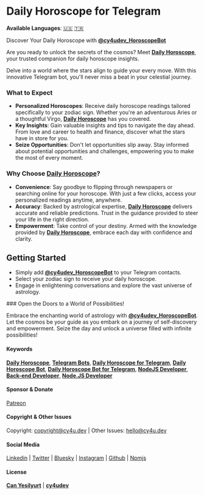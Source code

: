# Daily Horoscope for Telegram

**Available Languages**: [🇺🇸](https://cy4u.dev/Daily-Horoscope/ "English") [🇹🇷](https://cy4u.dev/Daily-Horoscope/tr "Turkish")

Discover Your Daily Horoscope with [**@cy4udev_HoroscopeBot**](https://t.me/cy4udev_HoroscopeBot "Daily Horoscope")

Are you ready to unlock the secrets of the cosmos? Meet [**Daily Horoscope**](https://cy4u.dev/Daily-Horoscope "Daily Horoscope"), your trusted companion for daily horoscope insights.

Delve into a world where the stars align to guide your every move. With this innovative Telegram bot, you'll never miss a beat in your celestial journey.

### What to Expect

- **Personalized Horoscopes**: Receive daily horoscope readings tailored specifically to your zodiac sign. Whether you're an adventurous Aries or a thoughtful Virgo, [**Daily Horoscope**](https://cy4u.dev/Daily-Horoscope "Daily Horoscope") has you covered.
- **Key Insights**: Gain valuable insights and tips to navigate the day ahead. From love and career to health and finance, discover what the stars have in store for you.
- **Seize Opportunities**: Don't let opportunities slip away. Stay informed about potential opportunities and challenges, empowering you to make the most of every moment.

### Why Choose [**Daily Horoscope**](https://cy4u.dev/Daily-Horoscope "Daily Horoscope")?

- **Convenience**: Say goodbye to flipping through newspapers or searching online for your horoscope. With just a few clicks, access your personalized readings anytime, anywhere.
- **Accuracy**: Backed by astrological expertise, [**Daily Horoscope**](https://cy4u.dev/Daily-Horoscope "Daily Horoscope") delivers accurate and reliable predictions. Trust in the guidance provided to steer your life in the right direction.
- **Empowerment**: Take control of your destiny. Armed with the knowledge provided by [**Daily Horoscope**](https://cy4u.dev/Daily-Horoscope "Daily Horoscope"), embrace each day with confidence and clarity.

## Getting Started

- Simply add [**@cy4udev_HoroscopeBot**](https://t.me/cy4udev_HoroscopeBot "Daily Horoscope") to your Telegram contacts.
- Select your zodiac sign to receive your daily horoscope.
- Engage in enlightening conversations and explore the vast universe of astrology.

### Open the Doors to a World of Possibilities!

Embrace the enchanting world of astrology with [**@cy4udev_HoroscopeBot**](https://t.me/cy4udev_HoroscopeBot "Daily Horoscope"). Let the cosmos be your guide as you embark on a journey of self-discovery and empowerment. Seize the day and unlock a universe filled with infinite possibilities!

#### Keywords

[**Daily Horoscope**](https://cy4u.dev/Daily-Horoscope "Daily Horoscope"), [**Telegram Bots**](https://cy4u.dev "Telegram Bots"), [**Daily Horoscope for Telegram**](https://cy4u.dev/Daily-Horoscope "Daily Horoscope for Telegram"), [**Daily Horoscope Bot**](https://cy4u.dev/Daily-Horoscope "Daily Horoscope Bot"), [**Daily Horoscope Bot for Telegram**](https://cy4u.dev/Daily-Horoscope "Daily Horoscope Bot for Telegram"), [**NodeJS Developer**](https://cy4u.dev "NodeJS Developer"), [**Back-end Developer**](https://cy4u.dev "Back-end Developer"), [**Node.JS Developer**](https://cy4u.dev "Node.JS Developer")

#### Sponsor & Donate

[Patreon](https://patreon.com/cy4udev "cy4udev patreon")

#### Copyright & Other Issues

Copyright: [copyright@cy4u.dev](mailto:copyright@cy4u.dev "copyright@cy4u.dev") | Other Issues: [hello@cy4u.dev](mailto:hello@cy4u.dev "hello@cy4u.dev")

#### Social Media

[Linkedin](https://www.linkedin.com/company/cy4udev/ "cy4udev linkedin") | [Twitter](https://twitter.com/cy4udev "cy4udev twitter") | [Bluesky](https://bsky.app/profile/cy4u.dev "cy4udev bluesky") | [Instagram](https://instagram.com/cy4udev "cy4udev instagram") | [Github](https://github.com/cy4udev "cy4udev github") | [Npmjs](https://www.npmjs.com/~cy4udev "cy4udev npmjs")

#### License

[**Can Yesilyurt**](https://canyesilyurt.com "Can Yesilyurt") | [**cy4udev**](https://cy4u.dev "cy4udev")
